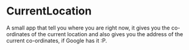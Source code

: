 # CurrentLocation
A small app that tell you where you are right now, it gives you the co-ordinates of the current location and also gives you the address of the current co-ordinates, if Google has it :P.
